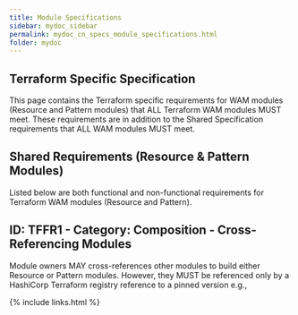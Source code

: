 ```yaml
---
title: Module Specifications
sidebar: mydoc_sidebar
permalink: mydoc_cn_specs_module_specifications.html
folder: mydoc
---
```


## Terraform Specific Specification
This page contains the Terraform specific requirements for WAM modules (Resource and Pattern modules) that ALL Terraform WAM modules MUST meet. These requirements are in addition to the Shared Specification requirements that ALL WAM modules MUST meet.

## Shared Requirements (Resource & Pattern Modules)

Listed below are both functional and non-functional requirements for Terraform WAM modules (Resource and Pattern).


## ID: TFFR1 - Category: Composition - Cross-Referencing Modules

Module owners MAY cross-references other modules to build either Resource or Pattern modules. However, they MUST be referenced only by a HashiCorp Terraform registry reference to a pinned version e.g.,

{% include links.html %}
